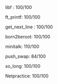 libf : 100/100

ft_printf: 100/100

get_next_line : 100/100

born2beroot: 100/100

minitalk: 110/100

push_swap: 84/100

so_long: 100/100

Netpractice: 100/100
